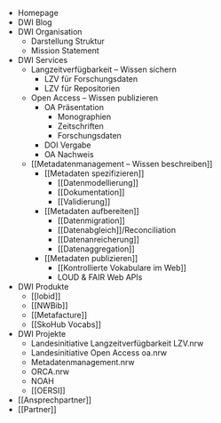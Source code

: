 - Homepage
- DWI Blog
- DWI Organisation
	- Darstellung Struktur
	- Mission Statement
- DWI Services
	- Langzeitverfügbarkeit – Wissen sichern
		- LZV für Forschungsdaten
		- LZV für Repositorien
	- Open Access – Wissen publizieren
		- OA Präsentation
			- Monographien
			- Zeitschriften
			- Forschungsdaten
		- DOI Vergabe
		- OA Nachweis
	- [[Metadatenmanagement – Wissen beschreiben]]
		- [[Metadaten spezifizieren]]
			- [[Datenmodellierung]]
			- [[Dokumentation]]
			- [[Validierung]]
		- [[Metadaten aufbereiten]]
			- [[Datenmigration]]
			- [[Datenabgleich]]/Reconciliation
			- [[Datenanreicherung]]
			- [[Datenaggregation]]
		- [[Metadaten publizieren]]
			- [[Kontrollierte Vokabulare im Web]]
			- LOUD & FAIR Web APIs
- DWI Produkte
	- [[lobid]]
	- [[NWBib]]
	- [[Metafacture]]
	- [[SkoHub Vocabs]]
- DWI Projekte
	- Landesinitiative Langzeitverfügbarkeit LZV.nrw
	- Landesinitiative Open Access oa.nrw
	- Metadatenmanagement.nrw
	- ORCA.nrw
	- NOAH
	- [[OERSI]]
- [[Ansprechpartner]]
- [[Partner]]